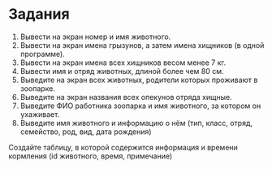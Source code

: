 # Задания

1. Вывести на экран номер и имя животного.
2. Вывести на экран имена грызунов, а затем имена хищников (в одной программе).
3. Вывести на экран имена всех хищников весом менее 7 кг.
4. Вывести имя и отряд животных, длиной более чем 80 см.
5. Выведите на экран всех животных, родители которых проживают в зоопарке.
6. Выведите на экран названия всех опекунов отряда хищные.
7. Выведите ФИО работника зоопарка и имя животного, за котором он ухаживает.
8. Выведите имя животного и информацию о нём (тип, класс, отряд, семейство, род, вид, дата рождения)

Создайте таблицу, в которой содержится информация и времени кормления (id животного, время, примечание)


